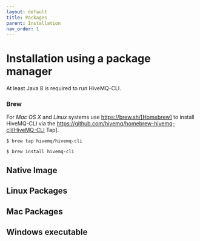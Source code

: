 ```yaml
---
layout: default
title: Packages
parent: Installation
nav_order: 1
---
```


# Installation using a package manager

At least Java 8 is required to run HiveMQ-CLI.

### Brew
For *Mac OS X* and *Linux* systems use https://brew.sh/[Homebrew] to install HiveMQ-CLI via the https://github.com/hivemq/homebrew-hivemq-cli[HiveMQ-CLI Tap].
```
$ brew tap hivemq/hivemq-cli
```
```
$ brew install hivemq-cli
```

## Native Image

## Linux Packages

## Mac Packages

## Windows executable
